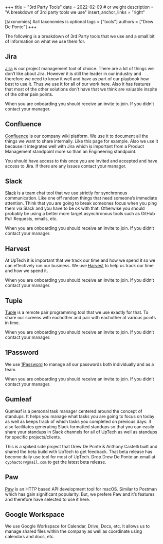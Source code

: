 +++
title = "3rd Party Tools"
date = 2022-02-09 # or weight 
description = "A breakdown of 3rd party tools we use"
insert_anchor_links = "right"

[taxonomies] #all taxonomies is optional
tags = ["tools"]
authors = ["Drew De Ponte"]
+++

The following is a breakdown of 3rd Party tools that we use and a small bit of information on what we use them for.

## Jira

[Jira](https://www.atlassian.com/software/jira) is our project management tool of choice. There are a lot of things we don’t like about Jira. However it is still the leader in our industry and therefore we need to know it well and have as part of our playbook how best to use it. Thus we use it for all of our work here. Also it has features that most of the other solutions don’t have that we think are valuable inspite of the other pain points.

When you are onboarding you should receive an invite to join. If you didn’t contact your manager.

## Confluence

[Confluence](https://www.atlassian.com/software/confluence) is our company wiki platform. We use it to document all the things we want to share internally. Like this page for example. Also we use it because it integrates well with Jira which is important from a Product Management standpoint more so than an Engineering standpoint.

You should have access to this once you are invited and accepted and have access to Jira. If there are any issues contact your manager.

## Slack

[Slack](https://slack.com/) is a team chat tool that we use strictly for synchronous communication. Like one off random things that need someone’s immediate attention. Think that you are going to break someones focus when you ping them via Slack and you have to be ok with that. Otherwise you should probably be using a better more target asynchronous tools such as GitHub Pull Requests, emails, etc.

When you are onboarding you should receive an invite to join. If you didn’t contact your manager.

## Harvest

At UpTech it is important that we track our time and how we spend it so we can effectively run our business. We use [Harvest](https://getharvest.com/) to help us track our time and how we spend it.

When you are onboarding you should receive an invite to join. If you didn’t contact your manager.

## Tuple

[Tuple](https://tuple.app/) is a remote pair programming tool that we use exactly for that. To share our screens with eachother and pair with eachother at various points in time.

When you are onboarding you should receive an invite to join. If you didn’t contact your manager.

## 1Password

We use [1Password](https://1password.com/) to manage all our passwords both individually and as a team.

When you are onboarding you should receive an invite to join. If you didn’t contact your manager.

## Gumleaf

Gumleaf is a personal task manager centered around the concept of standups. It helps you manage what tasks you are going to focus on today as well as keeps track of which tasks you completed on previous days. It also facilitates generating Slack formatted standups so that you can easily share your standups in Slack channels for all of UpTech as well as standups for specific projects/clients.

This is a spiked side project that Drew De Ponte & Anthony Castelli built and shared the beta build with UpTech to get feedback. That beta release has become daily use tool for most of UpTech. Drop Drew De Ponte an email at `cyphactor@gmail.com` to get the latest beta release.

## Paw

[Paw](https://paw.cloud/) is an HTTP based API development tool for macOS. Similar to Postman which has gain significant popularity. But, we prefere Paw and it’s features and therefore have selected to use it here.

## Google Workspace

We use Google Workspace for Calendar, Drive, Docs, etc. It allows us to manage shared files within the company as well as coordinate using calendars and docs, etc.
